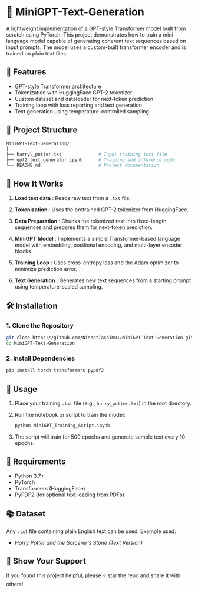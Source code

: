 # 🧠 MiniGPT-Text-Generation

A lightweight implementation of a GPT-style Transformer model built from scratch using PyTorch. This project demonstrates how to train a mini language model capable of generating coherent text sequences based on input prompts. The model uses a custom-built transformer encoder and is trained on plain text files.


## 🚀 Features

- GPT-style Transformer architecture
- Tokenization with HuggingFace GPT-2 tokenizer
- Custom dataset and dataloader for next-token prediction
- Training loop with loss reporting and text generation
- Text generation using temperature-controlled sampling

## 📂 Project Structure

```bash
MiniGPT-Text-Generation/
│
├── harry\_potter.txt              # Input training text file
├── gpt2_text_generator.ipynb      # Training and inference code
└── README.md                      # Project documentation
```

## 📖 How It Works

1. **Load text data**  : Reads raw text from a `.txt` file.

2. **Tokenization**  : Uses the pretrained GPT-2 tokenizer from HuggingFace.

3. **Data Preparation**  : Chunks the tokenized text into fixed-length sequences and prepares them for next-token prediction.

4. **MiniGPT Model**  : Implements a simple Transformer-based language model with embedding, positional encoding, and multi-layer encoder blocks.

5. **Training Loop**  : Uses cross-entropy loss and the Adam optimizer to minimize prediction error.

6. **Text Generation**  : Generates new text sequences from a starting prompt using temperature-scaled sampling.

## 🛠️ Installation

### 1. Clone the Repository
```bash
git clone https://github.com/NishatTasnim01/MiniGPT-Text-Generation.git
cd MiniGPT-Text-Generation
````

### 2. Install Dependencies
```bash
pip install torch transformers pypdf2
```

## 🧪 Usage

1. Place your training `.txt` file (e.g., `harry_potter.txt`) in the root directory.
2. Run the notebook or script to train the model:

   ```bash
   python MiniGPT_Training_Script.ipynb
   ```
3. The script will train for 500 epochs and generate sample text every 10 epochs.


## 📌 Requirements

* Python 3.7+
* PyTorch
* Transformers (HuggingFace)
* PyPDF2 (for optional text loading from PDFs)

## 📚 Dataset

Any `.txt` file containing plain English text can be used. Example used:

* *Harry Potter and the Sorcerer's Stone (Text Version)*

## 🌟 Show Your Support

If you found this project helpful, please ⭐️ star the repo and share it with others!
